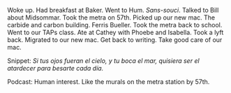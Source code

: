 Woke up. Had breakfast at Baker. Went to Hum. *Sans-souci*. Talked to Bill about Midsommar. Took the metra on 57th. Picked up our new mac. The carbide and carbon building. Ferris Bueller. Took the metra back to school. Went to our TAPs class. Ate at Cathey with Phoebe and Isabella. Took a lyft back. Migrated to our new mac. Get back to writing. Take good care of our mac.

Snippet: *Si tus ojos fueran el cielo, y tu boca el mar, quisiera ser el atardecer para besarte cada día.*

Podcast: Human interest. Like the murals on the metra station by 57th.
